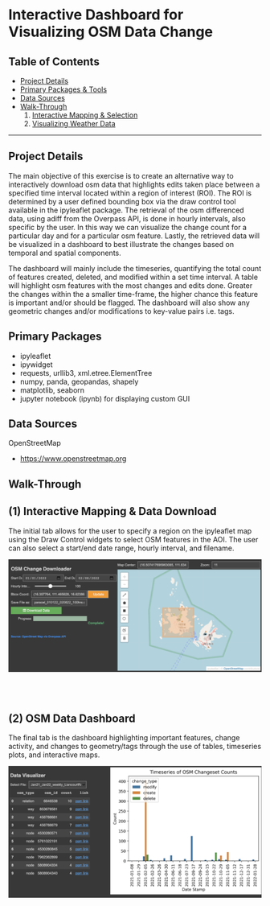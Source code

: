 # Interactive Dashboard for Visualizing OSM Data Change</u>

## Table of Contents  
- [Project Details](#project-details)   
- [Primary Packages & Tools](#primary-packages) 
- [Data Sources](#data-sources)   
- [Walk-Through](#walk-through)  
    1. [Interactive Mapping & Selection](#(1)-interactive-mapping-&-selection)  
    2. [Visualizing Weather Data](#(2)-visualizing-weather-data)   
___

## Project Details

The main objective of this exercise is to create an alternative way to interactively download osm data that highlights edits taken place between a specified time interval located within a region of interest (ROI). The ROI is determined by a user defined bounding box via the draw control tool available in the ipyleaflet package. The retrieval of the osm differenced data, using adiff from the Overpass API, is done in hourly intervals, also specific by the user. In this way we can visualize the change count for a particular day and for a particular osm feature. Lastly, the retrieved data will be visualized in a dashboard to best illustrate the changes based on temporal and spatial components. 

The dashboard will mainly include the timeseries, quantifying the total count of features created, deleted, and modified within a set time interval. A table will highlight osm features with the most changes and edits done. Greater the changes within the a smaller time-frame, the higher chance this feature is important and/or should be flagged. The dashboard will also show any geometric changes and/or modifications to key-value pairs i.e. tags. 

## Primary Packages

- ipyleaflet 
- ipywidget
- requests, urllib3, xml.etree.ElementTree
- numpy, panda, geopandas, shapely
- matplotlib, seaborn 
- jupyter notebook (ipynb) for displaying custom GUI 

## Data Sources

OpenStreetMap 
- https://www.openstreetmap.org

## Walk-Through

## (1) Interactive Mapping & Data Download

The initial tab allows for the user to specify a region on the ipyleaflet map using the Draw Control widgets to select OSM features in the AOI. The user can also select a start/end date range, hourly interval, and filename. 

<img src="figs/data_downloader.png" alt="data_downloader">

<br><br>

## (2) OSM Data Dashboard

The final tab is the dashboard highlighting important features, change activity, and changes to geometry/tags through the use of tables, timeseries plots, and interactive maps.  

<img src="figs/dashboard_example.png" alt="dashboard_example">

